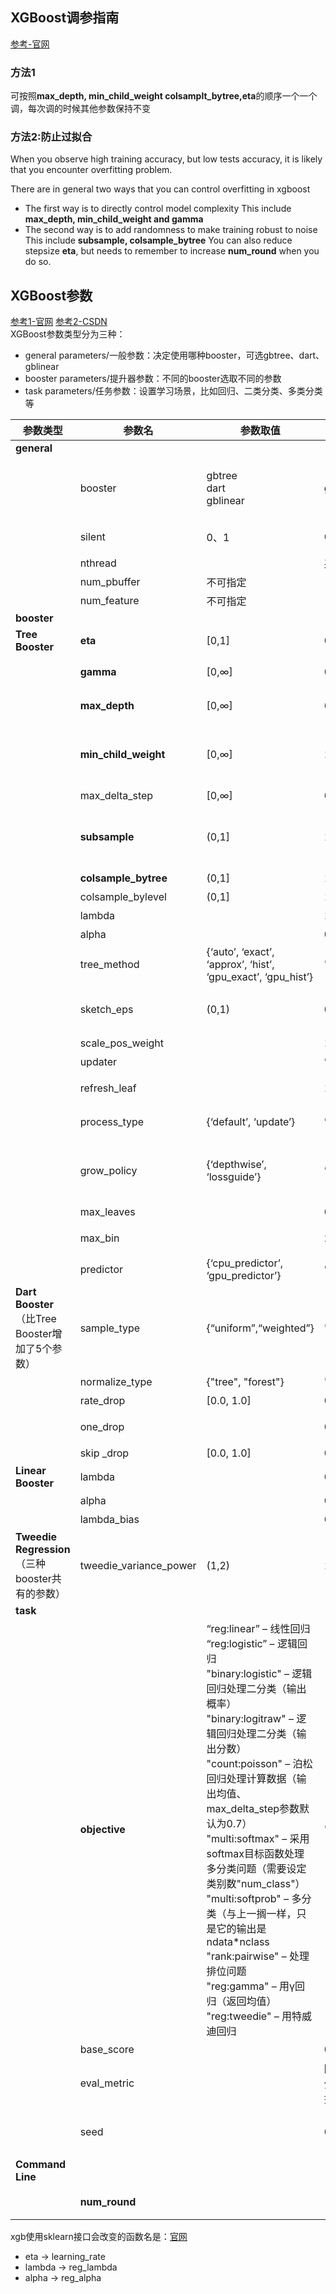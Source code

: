 ## XGBoost调参指南
[参考-官网](http://xgboost.readthedocs.io/en/latest/////////how_to/param_tuning.html)
### 方法1
可按照**max_depth, min_child_weight colsamplt_bytree,eta**的顺序一个一个调，每次调的时候其他参数保持不变
### 方法2:防止过拟合
When you observe high training accuracy, but low tests accuracy, it is likely that you encounter overfitting problem.

There are in general two ways that you can control overfitting in xgboost

- The first way is to directly control model complexity
	This include **max_depth, min_child_weight and gamma**
- The second way is to add randomness to make training robust to noise
This include **subsample, colsample_bytree**
You can also reduce stepsize **eta**, but needs to remember to increase **num_round** when you do so.

## XGBoost参数
[参考1-官网](http://xgboost.readthedocs.io/en/latest/////parameter.html) [参考2-CSDN](http://m.blog.csdn.net/qimiejia5584/article/details/78622442)
<br>XGBoost参数类型分为三种：
- general parameters/一般参数：决定使用哪种booster，可选gbtree、dart、gblinear
- booster parameters/提升器参数：不同的booster选取不同的参数
- task parameters/任务参数：设置学习场景，比如回归、二类分类、多类分类等

| 参数类型 | 参数名 | 参数取值 | 默认值 | 说明 |
|-------- | --------| -------- | -------- | -------- |
| **general** | | | | |
|| booster | gbtree<br>dart<br>gblinear | gbtree | 指定使用的booster。前两种为树模型，后两种为线性模型。一般用默认的就好|
| | silent | 0、1 | 0 | 0表示输出运行信息，1表示采取静默模式 |
| | nthread | |系统允许的最大线程数 | 并发线程数 |
| | num_pbuffer | 不可指定 | | 缓冲池大小 |
| | num_feature | 不可指定 |  | 特征维度 |
| **booster** |  |  |  | |
| **Tree Booster** | **eta** | [0,1] |0.3| 学习率 |
| | **gamma** | [0,∞] |0 | 最小损失分裂。越大越保守，一般0.1、0.2这样子  |
| | **max_depth** | [0,∞] | 6 | 树的最大深度。越大模型越复杂，越容易过拟合 |
| | **min_child_weight** | [0,∞] | 1 | 子节点最小的权重。非常容易影响结果，参数数值越大，就越保守，越不会过拟合 |
| | max_delta_step | [0,∞] |0  | 最大delta的步数|
| | **subsample** | (0,1] | 1 | 子样本数目。是否只使用部分的样本进行训练，这可以避免过拟合化。默认为1，即全部用作训练。 |
| | **colsample_bytree** | (0,1] | 1 | 每棵树的列数（特征数） |
| | colsample_bylevel | (0,1] | 1 | 每一层的列数（特征数）|
| | lambda |  | 1 | L2正则化的权重 |
| | alpha |  | 0 | L1正则化的权重 |
| | tree_method | {‘auto’, ‘exact’, ‘approx’, ‘hist’, ‘gpu_exact’, ‘gpu_hist’}  | 'auto' |树构造的算法 |
| | sketch_eps | (0,1) |0.03 | 当tree_mothed='approx'才有用|
| | scale_pos_weight |  | 1 | 用在不均衡的分类中 |
| | updater |  | ’grow_colmaker,prune’ | 更新器 |
| | refresh_leaf |  |1 |当updater= refresh才有用 |
| | process_type | {‘default’, ‘update’} |’default’ |程序运行方式。update表示更新已有的树|
| | grow_policy |  {‘depthwise’, ‘lossguide’}  |’depthwise’ |控制新结点加入树的方式。当tree_mothod='hist'才有用|
| | max_leaves |  |0 | 要添加的最大结点数 |
| | max_bin |  | 256|当tree_mothod='hist'才有用|
| | predictor | {‘cpu_predictor’, ‘gpu_predictor’}  |’cpu_predictor’ | 算法预测时采用的方式|
| **Dart Booster**<br>（比Tree Booster增加了5个参数）  | sample_type| {“uniform”,“weighted”}  | "uniform"|选样方式 |
|  |normalize_type  |{"tree", "forest"} | "tree"|正则化方式 |
| | rate_drop   | [0.0, 1.0] |0.0| 舍弃上一轮树的比例|
|| one_drop |  | 0| 当值不为0的时候，至少有一棵树被舍弃|
| |skip	_drop  | [0.0, 1.0] |0.0 | 跳过舍弃树的程序的概率|
| **Linear Booster** | lambda |  |0 |L2正则化的权重 |
|  | alpha |  |0 | L1正则化的权重|
|  | lambda_bias |  |0 |L2正则化的偏爱 |
| **Tweedie Regression**<br>（三种booster共有的参数） | tweedie_variance_power | (1,2) |1.5 | 接近2代表接近gamma分布，接近1代表接近泊松分布|
| **task** |  |  | | |
|  | **objective** | “reg:linear” – 线性回归<br> “reg:logistic” – 逻辑回归<br>"binary:logistic" – 逻辑回归处理二分类（输出概率）<br>"binary:logitraw" – 逻辑回归处理二分类（输出分数）<br>"count:poisson" – 泊松回归处理计算数据（输出均值、max_delta_step参数默认为0.7）<br>"multi:softmax" – 采用softmax目标函数处理多分类问题（需要设定类别数"num_class"）<br>"multi:softprob" – 多分类（与上一搁一样，只是它的输出是ndata*nclass<br>"rank:pairwise" – 处理排位问题<br>"reg:gamma" – 用γ回归（返回均值）<br>"reg:tweedie" – 用特威迪回归| 'reg:linear' |定义学习任务及相应的学习目标 |
|  | base_score |  | 0.5 | 所有实例的初始预测得分 |
|  | eval_metric |  | 回归问题:rmse<br>分类问题:error<br>排位问题:map| 评价指标/性能度量。Python可通过list传递多个评价指标 |
|  | seed |  | 0  | 随机数种子。每次取一样的seed可得到相同的随机划分 |
| **Command Line** |  |  | | |
||**num_round**||| boosting的轮数/迭代次数|

xgb使用sklearn接口会改变的函数名是：[官网](http://xgboost.readthedocs.io/en/latest/////python/python_api.html#module-xgboost.sklearn)
- eta -> learning_rate
- lambda -> reg_lambda
- alpha -> reg_alpha
